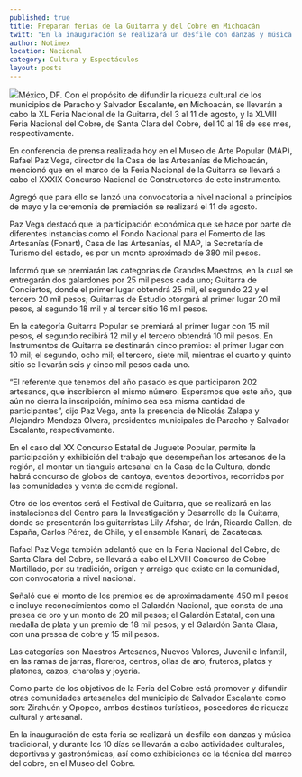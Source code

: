 ```yaml
---
published: true
title: Preparan ferias de la Guitarra y del Cobre en Michoacán
twitt: "En la inauguración se realizará un desfile con danzas y música tradicional, y durante los 10 días se llevarán a cabo actividades culturales, deportivas y gastronómicas, así como exhibiciones de la técnica del marreo del cobre."
author: Notimex
location: Nacional
category: Cultura y Espectáculos
layout: posts
---
```


![](http://i.imgur.com/IgkwAskm.jpg)México, DF. Con el propósito de difundir la riqueza cultural de los municipios de Paracho y Salvador Escalante, en Michoacán, se llevarán a cabo la XL Feria Nacional de la Guitarra, del 3 al 11 de agosto, y la XLVIII Feria Nacional del Cobre, de Santa Clara del Cobre, del 10 al 18 de ese mes, respectivamente.

En conferencia de prensa realizada hoy en el Museo de Arte Popular (MAP), Rafael Paz Vega, director de la Casa de las Artesanías de Michoacán, mencionó que en el marco de la Feria Nacional de la Guitarra se llevará a cabo el XXXIX Concurso Nacional de Constructores de este instrumento.

Agregó que para ello se lanzó una convocatoria a nivel nacional a principios de mayo y la ceremonia de premiación se realizará el 11 de agosto.

Paz Vega destacó que la participación económica que se hace por parte de diferentes instancias como el Fondo Nacional para el Fomento de las Artesanías (Fonart), Casa de las Artesanías, el MAP, la Secretaría de Turismo del estado, es por un monto aproximado de 380 mil pesos.

Informó que se premiarán las categorías de Grandes Maestros, en la cual se entregarán dos galardones por 25 mil pesos cada uno; Guitarra de Conciertos, donde el primer lugar obtendrá 25 mil, el segundo 22 y el tercero 20 mil pesos; Guitarras de Estudio otorgará al primer lugar 20 mil pesos, al segundo 18 mil y al tercer sitio 16 mil pesos.

En la categoría Guitarra Popular se premiará al primer lugar con 15 mil pesos, el segundo recibirá 12 mil y el tercero obtendrá 10 mil pesos. En Instrumentos de Guitarra se destinarán cinco premios: el primer lugar con 10 mil; el segundo, ocho mil; el tercero, siete mil, mientras el cuarto y quinto sitio se llevarán seis y cinco mil pesos cada uno.

“El referente que tenemos del año pasado es que participaron 202 artesanos, que inscribieron el mismo número. Esperamos que este año, que aún no cierra la inscripción, mínimo sea esa misma cantidad de participantes”, dijo Paz Vega, ante la presencia de Nicolás Zalapa y Alejandro Mendoza Olvera, presidentes municipales de Paracho y Salvador Escalante, respectivamente.

En el caso del XX Concurso Estatal de Juguete Popular, permite la participación y exhibición del trabajo que desempeñan los artesanos de la región, al montar un tianguis artesanal en la Casa de la Cultura, donde habrá concurso de globos de cantoya, eventos deportivos, recorridos por las comunidades y venta de comida regional.

Otro de los eventos será el Festival de Guitarra, que se realizará en las instalaciones del Centro para la Investigación y Desarrollo de la Guitarra, donde se presentarán los guitarristas Lily Afshar, de Irán, Ricardo Gallen, de España, Carlos Pérez, de Chile, y el ensamble Kanari, de Zacatecas.

Rafael Paz Vega también adelantó que en la Feria Nacional del Cobre, de Santa Clara del Cobre, se llevará a cabo el LXVIII Concurso de Cobre Martillado, por su tradición, origen y arraigo que existe en la comunidad, con convocatoria a nivel nacional.

Señaló que el monto de los premios es de aproximadamente 450 mil pesos e incluye reconocimientos como el Galardón Nacional, que consta de una presea de oro y un monto de 20 mil pesos; el Galardón Estatal, con una medalla de plata y un premio de 18 mil pesos; y el Galardón Santa Clara, con una presea de cobre y 15 mil pesos.

Las categorías son Maestros Artesanos, Nuevos Valores, Juvenil e Infantil, en las ramas de jarras, floreros, centros, ollas de aro, fruteros, platos y platones, cazos, charolas y joyería.

Como parte de los objetivos de la Feria del Cobre está promover y difundir otras comunidades artesanales del municipio de Salvador Escalante como son: Zirahuén y Opopeo, ambos destinos turísticos, poseedores de riqueza cultural y artesanal.

En la inauguración de esta feria se realizará un desfile con danzas y música tradicional, y durante los 10 días se llevarán a cabo actividades culturales, deportivas y gastronómicas, así como exhibiciones de la técnica del marreo del cobre, en el Museo del Cobre.
